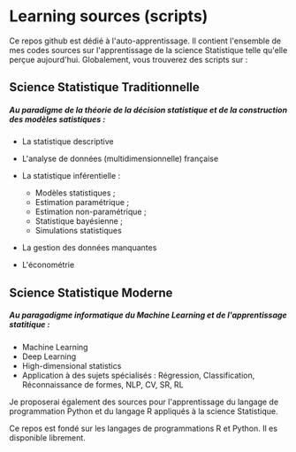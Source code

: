 # Learning sources (scripts)
Ce repos github est dédié à l'auto-apprentissage. Il contient l'ensemble de mes codes sources sur l'apprentissage de la science Statistique telle qu'elle perçue aujourd'hui. Globalement, vous trouverez des scripts sur :

## Science Statistique Traditionnelle 
##### Au paradigme de la théorie de la décision statistique et de la construction des modèles satistiques :

* La statistique descriptive
* L'analyse de données (multidimensionnelle) française
* La statistique inférentielle : 
     
     - Modèles statistiques ;
     - Estimation paramétrique ;  
     - Estimation non-paramétrique ; 
     - Statistique bayésienne ; 
     - Simulations statistiques
     
* La gestion des données manquantes
* L'économétrie

## Science Statistique Moderne 
##### Au paragadigme informatique du Machine Learning et de l'apprentissage statitique :

* Machine Learning
* Deep Learning
* High-dimensional statistics
* Application à des sujets spécialisés : Régression, Classification, Réconnaissance de formes, NLP, CV, SR, RL

Je proposerai également des sources pour l'apprentissage du langage de programmation Python et du langage R appliqués à la science Statistique.

Ce repos est fondé sur les langages de programmations R et Python. Il es disponible librement.
